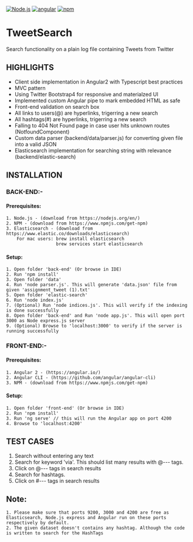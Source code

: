 [![Node.js](https://cdn.rawgit.com/aleen42/badges/master/src/node.svg)](#) [![angular](https://rawgit.com/aleen42/badges/master/src/angular.svg)](#) [![npm](https://rawgit.com/aleen42/badges/master/src/npm.svg)](#)
# TweetSearch

Search functionality on a plain log file containing Tweets from Twitter

## HIGHLIGHTS

* Client side implementation in Angular2 with Typescript best practices
* MVC pattern
* Using Twitter Bootstrap4 for responsive and materialzed UI 
* Implemented custom Angular pipe to mark embedded HTML as safe
* Front-end validation on search box
* All links to users(@) are hyperlinks, trigerring a new search
* All hashtags(#) are hyperlinks, trigerring a new search
* Falling to 404 Not Found page in case user hits unknown routes (NotfoundComponent)
* Custom data parser (backend/data/parser.js) for converting given file into a valid JSON
* Elasticsearch implementation for searching string with relevance (backend/elastic-search)

## INSTALLATION

### BACK-END:-

#### Prerequisites: 
	1. Node.js - (download from https://nodejs.org/en/)
	2. NPM - (download from https://www.npmjs.com/get-npm)
	3. Elasticsearch - (download from https://www.elastic.co/downloads/elasticsearch)
		For mac users: brew install elasticsearch
					   brew services start elasticsearch

#### Setup:
	1. Open folder 'back-end' (Or browse in IDE)
	2. Run 'npm install'
	3. Open folder 'data'
	4. Run 'node parser.js'. This will generate 'data.json' file from given 'assignment_tweet (1).txt'
	5. Open folder 'elastic-search'  
	6. Run 'node index.js'
	7. (Optional) Run 'node indices.js'. This will verify if the indexing is done successfully
	8. Open folder 'back-end' and Run 'node app.js'. This will open port 3000 as Node express.js server
	9. (Optional) Browse to 'localhost:3000' to verify if the server is running successfully

### FRONT-END:-

#### Prerequisites:
	1. Angular 2 - (https://angular.io/)
	2. Angular CLI - (https://github.com/angular/angular-cli)
	3. NPM - (download from https://www.npmjs.com/get-npm)

#### Setup:
	1. Open folder 'front-end' (Or browse in IDE)
	2. Run 'npm install'
	3. Run 'ng serve' // this will run the Angular app on port 4200
	4. Browse to 'localhost:4200'


## TEST CASES

1. Search without entering any text
2. Search for keyword 'via'. This should list many results with @--- tags.
3. Click on @--- tags in search results
4. Search for hashtags.
5. Click on #--- tags in search results


## Note:
	1. Please make sure that ports 9200, 3000 and 4200 are free as Elasticsearch, Node.js express and Angular run on these ports respectively by default.
	2. The given dataset doesn't contains any hashtag. Although the code is written to search for the HashTags
